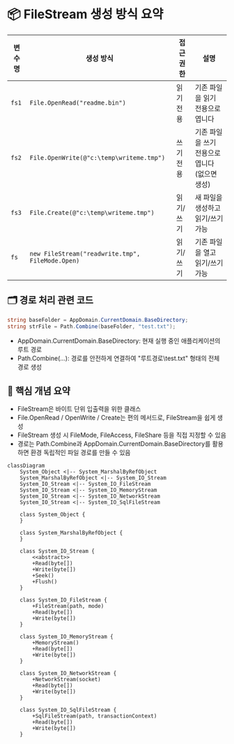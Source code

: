 # 📦 FileStream 생성 방식 요약
| 변수명 | 생성 방식 | 접근 권한 | 설명 |
|--------|-----------|------------|------|
| `fs1`  | `File.OpenRead("readme.bin")` | 읽기 전용 | 기존 파일을 읽기 전용으로 엽니다 |
| `fs2`  | `File.OpenWrite(@"c:\temp\writeme.tmp")` | 쓰기 전용 | 기존 파일을 쓰기 전용으로 엽니다 (없으면 생성) |
| `fs3`  | `File.Create(@"c:\temp\writeme.tmp")` | 읽기/쓰기 | 새 파일을 생성하고 읽기/쓰기 가능 |
| `fs`   | `new FileStream("readwrite.tmp", FileMode.Open)` | 읽기/쓰기 | 기존 파일을 열고 읽기/쓰기 가능 |



## 🗂️ 경로 처리 관련 코드
```csharp
string baseFolder = AppDomain.CurrentDomain.BaseDirectory;
string strFile = Path.Combine(baseFolder, "test.txt");
```

- AppDomain.CurrentDomain.BaseDirectory: 현재 실행 중인 애플리케이션의 루트 경로
- Path.Combine(...): 경로를 안전하게 연결하여 "루트경로\test.txt" 형태의 전체 경로 생성

## 🧠 핵심 개념 요약
- FileStream은 바이트 단위 입출력을 위한 클래스
- File.OpenRead / OpenWrite / Create는 편의 메서드로, FileStream을 쉽게 생성
- FileStream 생성 시 FileMode, FileAccess, FileShare 등을 직접 지정할 수 있음
- 경로는 Path.Combine과 AppDomain.CurrentDomain.BaseDirectory를 활용하면 환경 독립적인 파일 경로를 만들 수 있음



```mermaid
classDiagram
    System_Object <|-- System_MarshalByRefObject
    System_MarshalByRefObject <|-- System_IO_Stream
    System_IO_Stream <|-- System_IO_FileStream
    System_IO_Stream <|-- System_IO_MemoryStream
    System_IO_Stream <|-- System_IO_NetworkStream
    System_IO_Stream <|-- System_IO_SqlFileStream

    class System_Object {
    }

    class System_MarshalByRefObject {
    }

    class System_IO_Stream {
        <<abstract>>
        +Read(byte[])
        +Write(byte[])
        +Seek()
        +Flush()
    }

    class System_IO_FileStream {
        +FileStream(path, mode)
        +Read(byte[])
        +Write(byte[])
    }

    class System_IO_MemoryStream {
        +MemoryStream()
        +Read(byte[])
        +Write(byte[])
    }

    class System_IO_NetworkStream {
        +NetworkStream(socket)
        +Read(byte[])
        +Write(byte[])
    }

    class System_IO_SqlFileStream {
        +SqlFileStream(path, transactionContext)
        +Read(byte[])
        +Write(byte[])
    }
```
